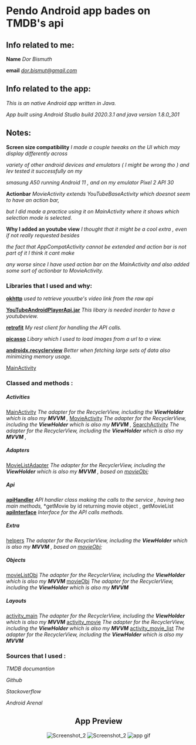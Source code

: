 

# Pendo Android app bades on TMDB's api

## Info related to me:
**Name**  *Dor Bismuth*

**email**  *dor.bismut@gmail.com*


## Info related to the app:
*This is an native Android app written in Java.*

*App built using Android Studio build 2020.3.1 and java version 1.8.0_301*

## Notes:

**Screen size compatibility**  *I made a couple tweaks on the UI which may display differently across*

*variety of other android devices and emulators ( I might be wrong tho ) and Iev tested it successfully on my*

*smasung A50 running Android 11 , and on my emulator Pixel 2 API 30*


**Actionbar**  *MovieActivity extends  YouTubeBaseActivity which doesnot seem to have an action bar,*

*but I did made a practice using it on MainActivity where it shows which selection mode is selected.*

**Why I added an youtube view**  *I thought that it might be a cool extra , even if not really requested besides*

*the fact that AppCompatActivity cannot be extended and action bar is not part of it I think it cant make*

*any worse since I have used action bar on the MainActivity and also added some sort of actionbar to MovieActivity.*

### Libraries that I used and why:
**[okhttp](https://square.github.io)**  *used to retrieve youutbe's video link from the raw api*

**[YouTubeAndroidPlayerApi.jar](https://developers.google.com/youtube/android/player/downloads)**  *This libary is needed inorder to have a youtubeview.*

**[retrofit](https://square.github.io/retrofit/)**  *My rest client for handling the API calls.*

**[picasso]([https://square.github.io/picasso)**  *Libary which I used to load images from a url to a view.*

**[androidx.recyclerview](https://developer.android.com/jetpack/androidx/releases/recyclerview)**  *Better when fetching large sets of data also minimizing memory usage.*

 [MainActivity](master/app/src/main/java/com/example/pendotmdb/activities/MainActivity.java)

 

### Classed and methods :

##### Activities
 [MainActivity](blob/master/app/src/main/java/com/example/pendotmdb/activities/MainActivity.java)  *The adapter for the RecyclerView, including the **ViewHolder** which is also my **MVVM** ,*
  [MovieActivity](blob/master/app/src/main/java/com/example/pendotmdb/activities/MovieActivity.java)  *The adapter for the RecyclerView, including the **ViewHolder** which is also my **MVVM** ,*
   [SearchActivity](blob/master/app/src/main/java/com/example/pendotmdb/activities/SearchActivity.java)  *The adapter for the RecyclerView, including the **ViewHolder** which is also my **MVVM** ,*
  
 ##### Adapters
 [MovieListAdapter](blob/master/app/src/main/java/com/example/pendotmdb/activities/MovieListAdapter.java)  *The adapter for the RecyclerView, including the **ViewHolder** which is also my **MVVM** ,*
*based on [movieObj](blob/master/app/src/main/java/com/example/pendotmdb/objects/movieObj.java);*
 ##### Api
**[apiHandler](blob/master/app/src/main/java/com/example/pendotmdb/api/apiHandler.java)**  *API handler class making the calls to the service , having two main methods,*
*getMovie by id returning movie object , getMovieList
**[apiInterface](blob/master/app/src/main/java/com/example/pendotmdb/api/apiInterface.java)**  *Interface for the API calls methods.*
 ##### Extra
 [helpers](blob/master/app/src/main/java/com/example/pendotmdb/extra/helpers.java)  *The adapter for the RecyclerView, including the **ViewHolder** which is also my **MVVM** ,*
*based on [movieObj](blob/master/app/src/main/java/com/example/pendotmdb/objects/movieObj.java);*
 ##### Objects
 [movieListObj](blob/master/app/src/main/java/com/example/pendotmdb/objects/movieListObj.java)  *The adapter for the RecyclerView, including the **ViewHolder** which is also my **MVVM***
  [movieObj](blob/master/app/src/main/java/com/example/pendotmdb/objects/movieObj.java)  *The adapter for the RecyclerView, including the **ViewHolder** which is also my **MVVM***

  ##### Layouts
[activity_main](tree/master/app/src/main/res/layout/activity_main.xml)  *The adapter for the RecyclerView, including the **ViewHolder** which is also my **MVVM***
[activity_movie](tree/master/app/src/main/res/layout/activity_movie.xml)  *The adapter for the RecyclerView, including the **ViewHolder** which is also my **MVVM***
[activity_movie_list](tree/master/app/src/main/res/layout/activity_movie_list.xml)  *The adapter for the RecyclerView, including the **ViewHolder** which is also my **MVVM***
### Sources that I used :
*TMDB documantion*

*Github*

*Stackoverflow*

*Android Arenal*


<div align="center">

## App Preview
![Screenshot_2](Screenshot_1.png "Screenshot_1")  ![Screenshot_2](Screenshot_1.png "Screenshot_2")
![app gif](app.gif "app gif")
